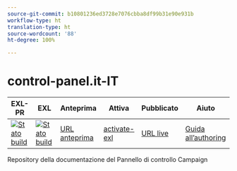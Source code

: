 ```yaml
---
source-git-commit: b10801236ed3728e7076cbba8df99b31e90e931b
workflow-type: ht
translation-type: ht
source-wordcount: '88'
ht-degree: 100%

---
```

# control-panel.it-IT

| EXL-PR | EXL | Anteprima | Attiva | Pubblicato | Aiuto |
|--- |--- |--- |--- |--- |--- |
| [![Stato build](https://docs.ci.corp.adobe.com/view/exl-pr/job/control-panel.en_pr-exl/badge/icon)](https://docs.ci.corp.adobe.com/view/exl-pr/job/control-panel.en_pr-exl/lastBuild/) | [![Stato build](https://docs.ci.corp.adobe.com/view/exl-pr/job/control-panel.en_exl/lastBuild/badge/icon)](https://docs.ci.corp.adobe.com/view/exl-pr/job/control-panel.en_exl/lastBuild/lastBuild) | [URL anteprima](https://experienceleague.corp.adobe.com/docs/control-panel/using/control-panel-home.html?lang=it) | [activate-exl](https://docs.ci.corp.adobe.com/job/activate-exl/build/) | [URL live](https://experienceleague.adobe.com/docs/control-panel/using/control-panel-home.html?lang=it) | [Guida all’authoring](https://experienceleague.adobe.com/docs/authoring-guide-exl/using/home.html?lang=it) |

Repository della documentazione del Pannello di controllo Campaign
